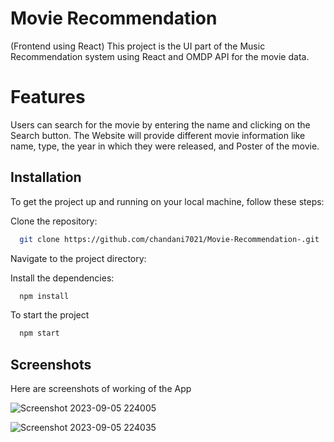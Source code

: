 
# Movie Recommendation

(Frontend using React)
This project is the UI part of the Music Recommendation system using React and OMDP API for the movie data.

# Features

Users can search for the movie by entering the name and clicking on the Search button. The Website will provide different movie information like name, type, the year in which they were released, and Poster of the movie.





## Installation

To get the project up and running on your local machine, follow these steps:

Clone the repository:

```bash
  git clone https://github.com/chandani7021/Movie-Recommendation-.git
```
Navigate to the project directory:


Install the dependencies:
```bash
  npm install
```
To start the project
```bash
  npm start
```
    
## Screenshots

Here are screenshots of working of the App

![Screenshot 2023-09-05 224005](https://github.com/chandani7021/Movie-Recommendation/assets/69253701/e99b238a-f780-4e4e-bf7e-27cbf10c5dfb)

![Screenshot 2023-09-05 224035](https://github.com/chandani7021/Movie-Recommendation/assets/69253701/a3049f96-1a34-4209-8864-d7f0f3f927a6)

